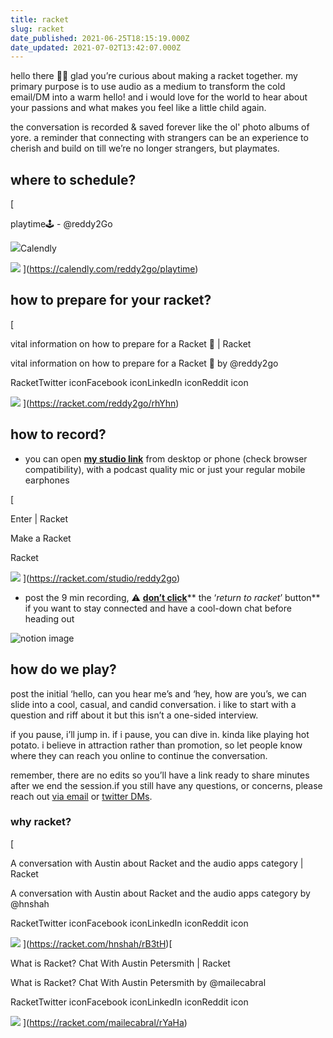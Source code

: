 ```yaml
---
title: racket
slug: racket
date_published: 2021-06-25T18:15:19.000Z
date_updated: 2021-07-02T13:42:07.000Z
---
```


hello there 👋🏽 glad you’re curious about making a racket together. my primary purpose is to use audio as a medium to transform the cold email/DM into a warm hello! and i would love for the world to hear about your passions and what makes you feel like a little child again. 

the conversation is recorded & saved forever like the ol' photo albums of yore. a reminder that connecting with strangers can be an experience to cherish and build on till we’re no longer strangers, but playmates.

## where to schedule?
[

playtime🕹 - @reddy2Go

![](https://assets.calendly.com/assets/touch-icon-ipad-retina-260067382323ed52661bd79f4fa22edee49175d0d5b1cfc96cdc28eabbea159a.png)Calendly

![](https://d3v0px0pttie1i.cloudfront.net/uploads/user/avatar/6613434/776f85fb.jpg?source&#x3D;opengraph)
](https://calendly.com/reddy2go/playtime)
## how to prepare for your racket?
[

vital information on how to prepare for a Racket 🚨 | Racket

vital information on how to prepare for a Racket 🚨 by @reddy2go

RacketTwitter iconFacebook iconLinkedIn iconReddit icon

![](https://racket.com/rails/active_storage/blobs/redirect/eyJfcmFpbHMiOnsibWVzc2FnZSI6IkJBaHBBb1o2IiwiZXhwIjpudWxsLCJwdXIiOiJibG9iX2lkIn19--6ad3662486586726de45b642905ace64a3bcb2a1/post_og_img.png)
](https://racket.com/reddy2go/rhYhn)
## how to record?

- you can open **[my studio link](https://racket.com/studio/reddy2go)** from desktop or phone (check browser compatibility), with a podcast quality mic or just your regular mobile earphones

[

Enter | Racket

Make a Racket

Racket

![](https://racket.com/assets/brand/og-lockup-d7b7d5a713d464d73d988cbd788875cfd754568ca7dc3d2e5d13922b6d78df37.png)
](https://racket.com/studio/reddy2go)
- post the 9 min recording, ⚠️ [**don’t click**](https://twitter.com/DominicZijlstra/status/1404034289671544834?ref_src=twsrc%5Etfw%7Ctwcamp%5Etweetembed&amp;ref_url=https%3A%2F%2Fwww.notion.so%2Flet-s-make-a-racket-df900ed020164ddebd7eade3ef2a4fb4)** the ‘*return to racket*’ button** if you want to stay connected and have a cool-down chat before heading out

![notion image](https://www.notion.so/image/https%3A%2F%2Fs3-us-west-2.amazonaws.com%2Fsecure.notion-static.com%2F4e541246-7b89-4ea8-91cf-4b6c56b6eec8%2Fgroot-gif-20.gif?table=block&amp;id=73c3ed7c-e1ab-4119-9784-48b12d22d339&amp;cache=v2)
## how do we play?

post the initial ‘hello, can you hear me’s and ‘hey, how are you’s, we can slide into a cool, casual, and candid conversation. i like to start with a question and riff about it but this isn’t a one-sided interview. 

if you pause, i’ll jump in. if i pause, you can dive in. kinda like playing hot potato. i believe in attraction rather than promotion, so let people know where they can reach you online to continue the conversation. 

remember, there are no edits so you’ll have a link ready to share minutes after we end the session.if you still have any questions, or concerns, please reach out [via email](mailto:reddy2go@hey.com) or [twitter DMs](https://twitter.com/reddy2go).

### why racket?
[

A conversation with Austin about Racket and the audio apps category | Racket

A conversation with Austin about Racket and the audio apps category by @hnshah

RacketTwitter iconFacebook iconLinkedIn iconReddit icon

![](https://racket.com/rails/active_storage/blobs/redirect/eyJfcmFpbHMiOnsibWVzc2FnZSI6IkJBaHBBdE0xIiwiZXhwIjpudWxsLCJwdXIiOiJibG9iX2lkIn19--a1f1239c36efb97c27c4bfdaca0b150ca26357d2/post_og_img.png)
](https://racket.com/hnshah/rB3tH)[

What is Racket? Chat With Austin Petersmith | Racket

What is Racket? Chat With Austin Petersmith by @mailecabral

RacketTwitter iconFacebook iconLinkedIn iconReddit icon

![](https://racket.com/rails/active_storage/blobs/redirect/eyJfcmFpbHMiOnsibWVzc2FnZSI6IkJBaHBBb1JPIiwiZXhwIjpudWxsLCJwdXIiOiJibG9iX2lkIn19--0bdb86453e5032e756f027a603681474fae410fc/post_og_img.png)
](https://racket.com/mailecabral/rYaHa)

